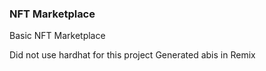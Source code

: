 ### NFT Marketplace
Basic NFT Marketplace

Did not use hardhat for this project
Generated abis in Remix
